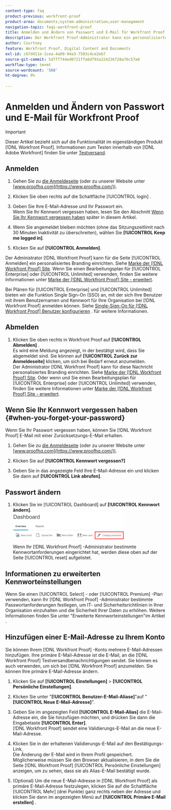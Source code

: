 ```yaml
---
content-type: faq
product-previous: workfront-proof
product-area: documents;system-administration;user-management
navigation-topic: faqs-workfront-proof
title: Anmelden und Ändern von Passwort und E-Mail für Workfront Proof
description: Der Workfront Proof-Administrator kann ein personalisiertes Branding für die Anmeldeseite einrichten. Siehe Brand the Workfront Proof site. Wenn Sie einen Enterprise- oder Unlimited-Bearbeitungsplan verwenden, finden Sie weitere Informationen unter Marke der Workfront Proof-Site - Erweitert .
author: Courtney
feature: Workfront Proof, Digital Content and Documents
exl-id: c67d411e-1cea-4a89-94a3-7503c4ce2eb7
source-git-commit: 5d7ff744ed0721ffa6d793a224226f28a76c57a0
workflow-type: tm+mt
source-wordcount: '560'
ht-degree: 0%

---
```


# Anmelden und Ändern von Passwort und E-Mail für Workfront Proof

>[!IMPORTANT]
>
>Dieser Artikel bezieht sich auf die Funktionalität im eigenständigen Produkt [!DNL Workfront Proof]. Informationen zum Testen innerhalb von [!DNL Adobe Workfront] finden Sie unter [Testversand](../../../review-and-approve-work/proofing/proofing.md).

## Anmelden

1. Gehen Sie zu [die Anmeldeseite](https://www.proofhq.com/login) (oder zu unserer Website unter [www.proofhq.com](https://www.proofhq.com/)).

1. Klicken Sie oben rechts auf die Schaltfläche [!UICONTROL login] .
1. Geben Sie Ihre E-Mail-Adresse und Ihr Passwort ein.\
   Wenn Sie Ihr Kennwort vergessen haben, lesen Sie den Abschnitt [Wenn Sie Ihr Kennwort vergessen haben](#when-you-forget-your-password) später in diesem Artikel.

1. Wenn Sie angemeldet bleiben möchten (ohne das Sitzungszeitlimit nach 30 Minuten Inaktivität zu überschreiten), wählen Sie **[!UICONTROL Keep me logged in]**.
1. Klicken Sie auf **[!UICONTROL Anmelden]**.

Der Administrator [!DNL Workfront Proof] kann für die Seite [!UICONTROL Anmelden] ein personalisiertes Branding einrichten. Siehe [Marke der [!DNL Workfront Proof] Site](../../../workfront-proof/wp-acct-admin/branding/brand-wp-site.md). Wenn Sie einen Bearbeitungsplan für [!UICONTROL Enterprise] oder [!UICONTROL Unlimited] verwenden, finden Sie weitere Informationen unter [Marke der  [!DNL Workfront Proof] Site - erweitert](../../../workfront-proof/wp-acct-admin/branding/brand-wp-site-advanced.md).

Bei Plänen für [!UICONTROL Enterprise] und [!UICONTROL Unlimited] bieten wir die Funktion Single Sign-On (SSO) an, mit der sich Ihre Benutzer mit ihrem Benutzernamen und Kennwort für Ihre Organisation bei [!DNL Workfront Proof] anmelden können. Siehe [Single-Sign-On für  [!DNL Workfront Proof] Benutzer konfigurieren](../../../workfront-proof/wp-acct-admin/account-settings/configure-sso-for-wp-users.md) . für weitere Informationen.

## Abmelden

1. Klicken Sie oben rechts in Workfront Proof auf **[!UICONTROL Abmelden]** .\
   Es wird eine Meldung angezeigt, in der bestätigt wird, dass Sie abgemeldet sind. Sie können auf **[!UICONTROL Zurück zur Anmeldeseite]** klicken, um sich bei Bedarf erneut anzumelden.\
   Der Administrator [!DNL Workfront Proof] kann für diese Nachricht personalisiertes Branding einrichten. Siehe [Marke der [!DNL Workfront Proof] Site](../../../workfront-proof/wp-acct-admin/branding/brand-wp-site.md). Oder wenn und Sie einen Bearbeitungsplan für [!UICONTROL Enterprise] oder [!UICONTROL Unlimited] verwenden, finden Sie weitere Informationen unter [Marke der  [!DNL Workfront Proof] Site - erweitert](../../../workfront-proof/wp-acct-admin/branding/brand-wp-site-advanced.md).

## Wenn Sie Ihr Kennwort vergessen haben {#when-you-forget-your-password}

Wenn Sie Ihr Passwort vergessen haben, können Sie [!DNL Workfront Proof] E-Mail mit einer Zurücksetzungs-E-Mail erhalten.

1. Gehen Sie zu [die Anmeldeseite](https://www.proofhq.com/login) (oder zu unserer Website unter [www.proofhq.com](https://www.proofhq.com/)).

1. Klicken Sie auf **[!UICONTROL Kennwort vergessen?]**
1. Geben Sie in das angezeigte Feld Ihre E-Mail-Adresse ein und klicken Sie dann auf **[!UICONTROL Link abrufen]**.

## Passwort ändern

1. Klicken Sie im [!UICONTROL Dashboard] auf **[!UICONTROL Kennwort ändern]**.\
   ![Change_passowrd.png](assets/change-passowrd-350x95.png)\
   Wenn Ihr [!DNL Workfront Proof] -Administrator bestimmte Kennwortanforderungen eingerichtet hat, werden diese oben auf der Seite [!UICONTROL reset] aufgelistet.

## Informationen zu erweiterten Kennworteinstellungen

Wenn Sie einen [!UICONTROL Select] - oder [!UICONTROL Premium] -Plan verwenden, kann Ihr [!DNL Workfront Proof] -Administrator bestimmte Passwortanforderungen festlegen, um IT- und Sicherheitsrichtlinien in Ihrer Organisation einzuhalten und die Sicherheit Ihrer Daten zu erhöhen. Weitere Informationen finden Sie unter &quot;Erweiterte Kennworteinstellungen&quot;im Artikel .

## Hinzufügen einer E-Mail-Adresse zu Ihrem Konto

Sie können Ihrem [!DNL Workfront Proof] -Konto mehrere E-Mail-Adressen hinzufügen. Ihre primäre E-Mail-Adresse ist die E-Mail, an die [!DNL Workfront Proof] Testversandbenachrichtigungen sendet. Sie können es auch verwenden, um sich bei [!DNL Workfront Proof] anzumelden. Sie können Ihre primäre E-Mail-Adresse ändern.

1. Klicken Sie auf **[!UICONTROL Einstellungen]** > **[!UICONTROL Persönliche Einstellungen]**.

1. Klicken Sie unter &quot;**[!UICONTROL Benutzer-E-Mail-Aliase]**&quot;auf &quot;**[!UICONTROL Neue E-Mail-Adresse]**&quot;.

1. Geben Sie im angezeigten Feld **[!UICONTROL E-Mail-Alias]** die E-Mail-Adresse ein, die Sie hinzufügen möchten, und drücken Sie dann die Eingabetaste **[!UICONTROL Enter]**.\
   [!DNL Workfront Proof] sendet eine Validierungs-E-Mail an die neue E-Mail-Adresse.

1. Klicken Sie in der erhaltenen Validierungs-E-Mail auf den Bestätigungs-Link.\
   Die Änderung der E-Mail wird in Ihrem Profil gespeichert. Möglicherweise müssen Sie den Browser aktualisieren, in dem Sie die Seite [!DNL Workfront Proof] [!UICONTROL Persönliche Einstellungen] anzeigen, um zu sehen, dass sie als Alias-E-Mail bestätigt wurde.
1. (Optional) Um die neue E-Mail-Adresse in [!DNL Workfront Proof] als primäre E-Mail-Adresse festzulegen, klicken Sie auf die Schaltfläche [!UICONTROL Mehr] (drei Punkte) ganz rechts neben der Adresse und klicken Sie dann im angezeigten Menü auf **[!UICONTROL Primäre E-Mail erstellen]** .
